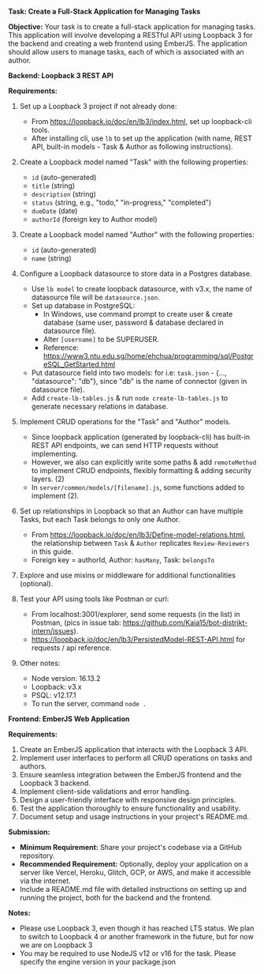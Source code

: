 **Task: Create a Full-Stack Application for Managing Tasks**

**Objective:** Your task is to create a full-stack application for managing tasks. This application will involve developing a RESTful API using Loopback 3 for the backend and creating a web frontend using EmberJS. The application should allow users to manage tasks, each of which is associated with an author.

**Backend: Loopback 3 REST API**

**Requirements:**

1. Set up a Loopback 3 project if not already done:
   - From https://loopback.io/doc/en/lb3/index.html, set up loopback-cli tools.
   - After installing cli, use `lb` to set up the application (with name, REST API, built-in models - Task & Author as following instructions).
2. Create a Loopback model named "Task" with the following properties:
   - `id` (auto-generated)
   - `title` (string)
   - `description` (string)
   - `status` (string, e.g., "todo," "in-progress," "completed")
   - `dueDate` (date)
   - `authorId` (foreign key to Author model)
3. Create a Loopback model named "Author" with the following properties:
   - `id` (auto-generated)
   - `name` (string)
4. Configure a Loopback datasource to store data in a Postgres database.
   - Use `lb model` to create loopback datasource, with v3.x, the name of datasource file will be `datasource.json`.
   - Set up database in PostgreSQL:
      + In Windows, use command prompt to create user & create database (same user, password & database declared in datasource file).
      + Alter `[username]` to be SUPERUSER.
      + Reference: https://www3.ntu.edu.sg/home/ehchua/programming/sql/PostgreSQL_GetStarted.html
    - Put datasource field into two models: for i.e: `task.json` - {..., "datasource": "db"}, since "db" is the name of connector (given in datasource file).
    - Add `create-lb-tables.js` & run `node create-lb-tables.js` to generate necessary relations in database.
        
5. Implement CRUD operations for the "Task" and "Author" models.
   - Since loopback application (generated by loopback-cli) has built-in REST API endpoints, we can send HTTP requests without implementing.
   - However, we also can explicitly write some paths & add `remoteMethod` to implement CRUD endpoints, flexibly formatting & adding security layers. (2)
   - In `server/common/models/[filename].js`, some functions added to implement (2).
6. Set up relationships in Loopback so that an Author can have multiple Tasks, but each Task belongs to only one Author.
   - From https://loopback.io/doc/en/lb3/Define-model-relations.html, the relationship between `Task` & `Author` replicates `Review-Reviewers` in this guide.
   - Foreign key = authorId, Author: `hasMany`, Task: `belongsTo` 
7. Explore and use mixins or middleware for additional functionalities (optional).
8. Test your API using tools like Postman or curl:
   - From localhost:3001/explorer, send some requests (in the list) in Postman, (pics in issue tab: https://github.com/Kaia15/bot-distrikt-intern/issues).
   - https://loopback.io/doc/en/lb3/PersistedModel-REST-API.html for requests / api reference.
9. Other notes:
   - Node version: 16.13.2
   - Loopback: v3.x
   - PSQL: v12.17.1
   - To run the server, command `node .`

     
**Frontend: EmberJS Web Application**

**Requirements:**

1. Create an EmberJS application that interacts with the Loopback 3 API.
2. Implement user interfaces to perform all CRUD operations on tasks and authors.
3. Ensure seamless integration between the EmberJS frontend and the Loopback 3 backend.
4. Implement client-side validations and error handling.
5. Design a user-friendly interface with responsive design principles.
6. Test the application thoroughly to ensure functionality and usability.
7. Document setup and usage instructions in your project's README.md.

**Submission:**

- **Minimum Requirement:** Share your project's codebase via a GitHub repository.
- **Recommended Requirement:** Optionally, deploy your application on a server like Vercel, Heroku, Glitch, GCP, or AWS, and make it accessible via the internet.
- Include a README.md file with detailed instructions on setting up and running the project, both for the backend and the frontend.

**Notes:**

- Please use Loopback 3, even though it has reached LTS status. We plan to switch to Loopback 4 or another framework in the future, but for now we are on Loopback 3
- You may be required to use NodeJS v12 or v16 for the task. Please specify the engine version in your package.json


